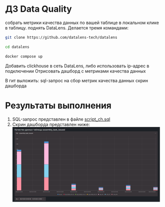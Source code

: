 # ДЗ Data Quality
собрать метрики качества данных по вашей таблице в локальном клике в таблицу.
поднять DataLens. Делается тремя командами:
```bash
git clone https://github.com/datalens-tech/datalens
```
```bash
cd datalens
```
```bash
docker compose up
```

Добавить clickhouse в сеть DataLens, либо использовать ip-адрес в подключении
Отрисовать дашборд с метриками качества данных

В гит выложить:
sql-запрос на сбор метрик качества данных
скрин дашборда

# Результаты выполнения
1. SQL-запрос представлен в файле [script_ch.sql](script_ch.sql)
2. Скрин дашборда представлен ниже:
    ![Результат выполнения](result.png)

